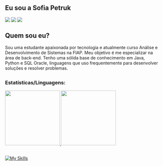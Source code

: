 
## Eu sou a Sofia Petruk

<div> 
  <a href="https://instagram.com/sofia.urs_" target="_blank"><img src="https://img.shields.io/badge/-Instagram-%23E4405F?style=for-the-badge&logo=instagram&logoColor=white" target="_blank"></a>
  <a href = "sofiapetruk900@gmail.com"><img src="https://img.shields.io/badge/-Gmail-%23333?style=for-the-badge&logo=gmail&logoColor=white" target="_blank"></a>
  <a href="https://www.linkedin.com/in/sofia-petruk-133698317/" target="_blank"><img src="https://img.shields.io/badge/-LinkedIn-%230077B5?style=for-the-badge&logo=linkedin&logoColor=white" target="_blank"></a> 

## Quem sou eu?
Sou uma estudante apaixonada por tecnologia e atualmente curso Análise e Desenvolvimento de Sistemas na FIAP. Meu objetivo é me especializar na área de back-end. Tenho uma sólida base de conhecimento em Java, Python e SQL Oracle, linguagens que uso frequentemente para desenvolver soluções e resolver problemas.

##

### Estatísticas/Linguagens:
 
<div>
  <a href="https://github.com/sofiapetruk">
  <img height="180em" src="https://github-readme-stats.vercel.app/api?username=sofiapetruk&show_icons=true&theme=highcontrast&include_all_commits=true&count_private=true"/>
  <img height="180em" src="https://github-readme-stats.vercel.app/api/top-langs/?username=sofiapetruk&layout=compact&langs_count=16&theme=highcontrast"/>
</div>
    
<br/>
  
[![My Skills](https://skillicons.dev/icons?i=java,py,react,ts,css,html)](https://skillicons.dev)
  
  

           
          
  
